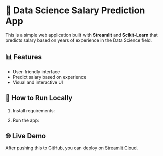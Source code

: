 # 💼 Data Science Salary Prediction App

This is a simple web application built with **Streamlit** and **Scikit-Learn** that predicts salary based on years of experience in the Data Science field.

## 📊 Features

- User-friendly interface
- Predict salary based on experience
- Visual and interactive UI

## 🚀 How to Run Locally

1. Install requirements:

2. Run the app:

## 🌐 Live Demo

After pushing this to GitHub, you can deploy on [Streamlit Cloud](https://streamlit.io/cloud).

